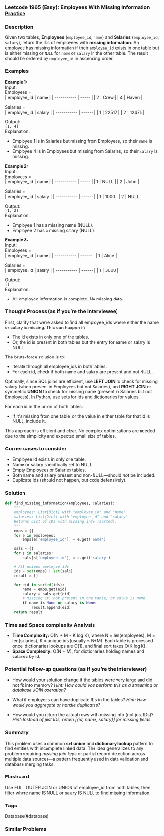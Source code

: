 ### Leetcode 1965 (Easy): Employees With Missing Information [Practice](https://leetcode.com/problems/employees-with-missing-information)

### Description  
Given two tables, **Employees** (`employee_id`, `name`) and **Salaries** (`employee_id`, `salary`), return the IDs of employees with **missing information**. An employee has missing information if their `employee_id` exists in one table but is either missing or `NULL` for `name` or `salary` in the other table. The result should be ordered by `employee_id` in ascending order.

### Examples  

**Example 1:**  
Input:  
Employees =  
| employee_id | name  |
| ----------- | ----- |
| 2           | Crew  |
| 4           | Haven |

Salaries =  
| employee_id | salary |
| ----------- | ------ |
| 1           | 22517  |
| 2           | 12475  |

Output:  
`[1, 4]`  
Explanation.  
- Employee 1 is in Salaries but missing from Employees, so their `name` is missing.
- Employee 4 is in Employees but missing from Salaries, so their `salary` is missing.

**Example 2:**  
Input:  
Employees =  
| employee_id | name  |
| ----------- | ----- |
| 1           | NULL  |
| 2           | John  |

Salaries =  
| employee_id | salary |
| ----------- | ------ |
| 1           | 1000   |
| 2           | NULL   |

Output:  
`[1, 2]`  
Explanation.  
- Employee 1 has a missing name (NULL).
- Employee 2 has a missing salary (NULL).

**Example 3:**  
Input:  
Employees =  
| employee_id | name   |
| ----------- | ------ |
| 1           | Alice  |

Salaries =  
| employee_id | salary |
| ----------- | ------ |
| 1           | 3000   |

Output:  
`[]`  
Explanation.  
- All employee information is complete. No missing data.

### Thought Process (as if you’re the interviewee)  
First, clarify that we’re asked to find all employee_ids where either the name or salary is missing. This can happen if:
- The id exists in only one of the tables.
- Or, the id is present in both tables but the entry for name or salary is NULL.

The brute-force solution is to:
- Iterate through all employee_ids in both tables.
- For each id, check if both name and salary are present and not NULL.

Optimally, since SQL joins are efficient, use **LEFT JOIN** to check for missing salary (when present in Employees but not Salaries), and **RIGHT JOIN** or symmetric **UNION** to check for missing name (present in Salaries but not Employees). In Python, use sets for ids and dictionaries for values.

For each id in the union of both tables:
- If it's missing from one table, or the value in either table for that id is NULL, include it.

This approach is efficient and clear. No complex optimizations are needed due to the simplicity and expected small size of tables.

### Corner cases to consider  
- Employee id exists in only one table.
- Name or salary specifically set to NULL.
- Empty Employees or Salaries tables.
- Both name and salary present and non-NULL—should *not* be included.
- Duplicate ids (should not happen, but code defensively).

### Solution

```python
def find_missing_information(employees, salaries):
    """
    employees: List[Dict] with "employee_id" and "name"
    salaries: List[Dict] with "employee_id" and "salary"
    Returns List of IDs with missing info (sorted).
    """
    emps = {}
    for e in employees:
        emps[e['employee_id']] = e.get('name')

    sals = {}
    for s in salaries:
        sals[s['employee_id']] = s.get('salary')

    # All unique employee ids
    ids = set(emps) | set(sals)
    result = []

    for eid in sorted(ids):
        name = emps.get(eid)
        salary = sals.get(eid)
        # Missing if: not present in one table, or value is None
        if name is None or salary is None:
            result.append(eid)
    return result
```

### Time and Space complexity Analysis  

- **Time Complexity:** O(N + M + K log K), where N = len(employees), M = len(salaries), K = unique ids (usually ≤ N+M). Each table is processed once, dictionaries lookups are O(1), and final sort takes O(K log K).
- **Space Complexity:** O(N + M), for dictionaries holding names and salaries by id.

### Potential follow-up questions (as if you’re the interviewer)  

- How would your solution change if the tables were very large and did not fit into memory?
  *Hint: How could you perform this as a streaming or database JOIN operation?*

- What if employees can have duplicate IDs in the tables?
  *Hint: How would you aggregate or handle duplicates?*

- How would you return the actual rows with missing info (not just IDs)?
  *Hint: Instead of just IDs, return [{id, name, salary}] for missing fields.*

### Summary
This problem uses a common **set union** and **dictionary lookup** pattern to find entities with incomplete linked data. The idea generalizes to any problem requiring *missing join keys* or partial record detection across multiple data sources—a pattern frequently used in data validation and database merging tasks.


### Flashcard
Use FULL OUTER JOIN or UNION of employee_id from both tables, then filter where name IS NULL or salary IS NULL to find missing information.

### Tags
Database(#database)

### Similar Problems

